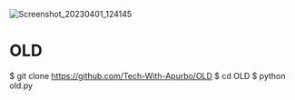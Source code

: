 ![Screenshot_20230401_124145](https://user-images.githubusercontent.com/99855728/229270984-f6e270db-9f24-4866-966d-f753894d2cbd.jpg)
# OLD 
$ git clone https://github.com/Tech-With-Apurbo/OLD 
$ cd OLD 
$ python old.py
